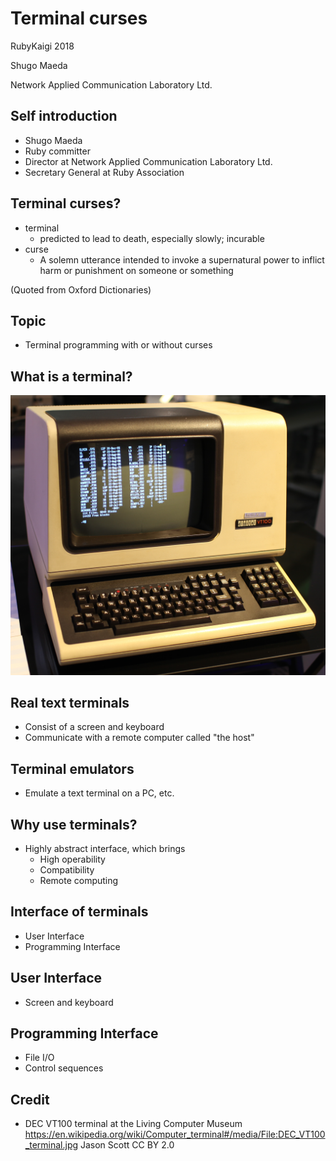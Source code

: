 # Terminal curses

RubyKaigi 2018




Shugo Maeda

Network Applied Communication Laboratory Ltd.

## Self introduction

* Shugo Maeda
* Ruby committer
* Director at Network Applied Communication Laboratory Ltd.
* Secretary General at Ruby Association

## Terminal curses?

* terminal
    * predicted to lead to death, especially slowly; incurable
* curse
    * A solemn utterance intended to invoke a supernatural power
      to inflict harm or punishment on someone or something

(Quoted from Oxford Dictionaries)

## Topic

* Terminal programming with or without curses

## What is a terminal?

![VT100](DEC_VT100_terminal.jpg)

## Real text terminals

* Consist of a screen and keyboard
* Communicate with a remote computer called "the host"

## Terminal emulators

* Emulate a text terminal on a PC, etc.

## Why use terminals?

* Highly abstract interface, which brings
    * High operability
    * Compatibility
    * Remote computing

## Interface of terminals

* User Interface
* Programming Interface

## User Interface

* Screen and keyboard

## Programming Interface

* File I/O
* Control sequences

## Credit

* DEC VT100 terminal at the Living Computer Museum
  https://en.wikipedia.org/wiki/Computer_terminal#/media/File:DEC_VT100_terminal.jpg
  Jason Scott
  CC BY 2.0
